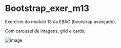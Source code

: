 # Bootstrap_exer_m13

Exercício do modulo 13 da EBAC (bootstrap avançado).

Com carousel de imagens, grid e cards.

![image](https://user-images.githubusercontent.com/104576340/202868191-647c4109-55b6-4928-bfbb-c8522b2ec563.png)
